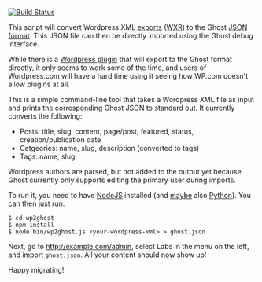 [![Build Status](https://travis-ci.org/jonhoo/wp2ghost.svg?branch=master)](https://travis-ci.org/jonhoo/wp2ghost)

This script will convert Wordpress XML [exports][wpexport] ([WXR][wxr]) to the
Ghost [JSON format][gjson]. This JSON file can then be directly imported using
the Ghost debug interface.

While there is a [Wordpress plugin][wpghost] that will export to the Ghost
format directly, it only seems to work some of the time, and users of
Wordpress.com will have a hard time using it seeing how WP.com doesn't allow
plugins at all.

This is a simple command-line tool that takes a Wordpress XML file as input and
prints the corresponding Ghost JSON to standard out. It currently converts the
following:

  - Posts: title, slug, content, page/post, featured, status, creation/publication date
  - Catgeories: name, slug, description (converted to tags)
  - Tags: name, slug

Wordpress authors are parsed, but not added to the output yet because Ghost
currently only supports editing the primary user during imports.

To run it, you need to have [NodeJS][node] installed (and
[maybe](https://github.com/jonhoo/wp2ghost/issues/12) also [Python][python]). You
can then just run:

    $ cd wp2ghost
    $ npm install
    $ node bin/wp2ghost.js <your-wordpress-xml> > ghost.json

Next, go to http://example.com/admin, select Labs in the menu on the
left, and import `ghost.json`. All your content should now show up!

Happy migrating!

  [wpexport]: http://en.support.wordpress.com/export/
  [wxr]: http://devtidbits.com/2011/03/16/the-wordpress-extended-rss-wxr-exportimport-xml-document-format-decoded-and-explained/
  [gjson]: https://github.com/tryghost/Ghost/wiki/import-format
  [wpghost]: http://wordpress.org/plugins/ghost/
  [node]: http://nodejs.org/
  [python]: https://www.python.org/
